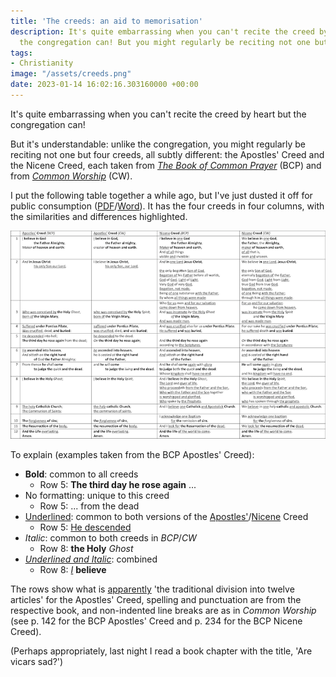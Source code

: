 ```yaml
---
title: 'The creeds: an aid to memorisation'
description: It's quite embarrassing when you can't recite the creed by heart but
  the congregation can! But you might regularly be reciting not one but four creeds.
tags:
- Christianity
image: "/assets/creeds.png"
date: 2023-01-14 16:02:16.303160000 +00:00
---
```

It's quite embarrassing when you can't recite the creed by heart but the congregation can!

But it's understandable: unlike the congregation, you might regularly be reciting not one but four creeds, all subtly different: the Apostles' Creed and the Nicene Creed, each taken from [_The Book of Common Prayer_](https://www.churchofengland.org/prayer-and-worship/worship-texts-and-resources/book-common-prayer) (BCP) and from [_Common Worship_](https://www.churchofengland.org/prayer-and-worship/worship-texts-and-resources/common-worship) (CW).

I put the following table together a while ago, but I've just dusted it off for public consumption ([PDF](/assets/creeds.pdf)/[Word](/assets/creeds.docx)). It has the four creeds in four columns, with the similarities and differences highlighted.

[![Table containing four creeds](/assets/creeds.png)](/assets/creeds.pdf "PDF version")

To explain (examples taken from the BCP Apostles' Creed):

* **Bold**: common to all creeds
  * Row 5: **The third day he rose again** ...
* No formatting: unique to this creed
  * Row 5: ... from the dead
* <u>Underlined</u>: common to both versions of the <u>Apostles'</u>/<u>Nicene</u> Creed
  * Row 5: <u>He descended</u>
* _Italic_: common to both creeds in _BCP_/_CW_
  * Row 8: **the Holy** _Ghost_
* _<u>Underlined and Italic</u>_: combined
  * Row 8: _<u>I</u>_ **believe**

The rows show what is [apparently](https://en.wikipedia.org/wiki/Apostles%27_Creed) 'the traditional division into twelve articles' for the Apostles' Creed, spelling and punctuation are from the respective book, and non-indented line breaks are as in _Common Worship_ (see p. 142 for the BCP Apostles' Creed and p. 234 for the BCP Nicene Creed).

(Perhaps appropriately, last night I read a book chapter with the title, 'Are vicars sad?')
